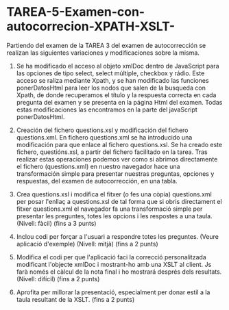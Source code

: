 # TAREA-5-Examen-con-autocorrecion-XPATH-XSLT-

Partiendo del examen de la TAREA 3 del examen de autocorrección se realizan las siguientes variaciones y modificaciones sobre la misma.


1) Se ha modificado el acceso al objeto xmlDoc dentro de JavaScript para las opciones de tipo select, select múltiple, checkbox y rádio.
Este acceso se raliza mediante Xpath, y se han modificado las funciones ponerDatosHtml para leer los nodos que salen de la busqueda con Xpath, de donde recuperamos el título y la respuesta correcta en cada pregunta del examen y se presenta en la página Html del examen. Todas estas modificaciones las encontramos en la parte del javaScript ponerDatosHtml.
    
2) Creación del fichero questions.xsl y modificación del fichero questions.xml.
En fichero questions.xml se ha introducido una modificación para que enlace al fichero questions.xsl. Se ha creado este fichero, questións.xsl, a partir del fichero facilitado en la tarea. Tras realizar estas operaciones podemos ver como si abrimos directamente el fichero (questions.xml) en nuestro navegador hace una transformación simple para presentar nuestras preguntas, opciones y respuestas, del examen de autocorrección, en una tabla.



2) Crea questions.xsl i modifica el fitxer (o fes una còpia) questions.xml per posar l'enllaç a questions.xsl de tal forma que si obris directament el fitxer questions.xml el navegador fa una transformació simple per presentar les preguntes, totes les opcions i les respostes a una taula. (Nivell: fàcil)
(fins a 3 punts)

3) Inclou codi per forçar a l'usuari a respondre totes les preguntes. (Veure aplicació d'exemple) (Nivell: mitjà)
(fins a 2 punts)

4) Modifica el codi per que l'aplicació faci la correcció personalitzada modificant l'objecte xmlDoc i mostrant-ho amb una XSLT al client. Js farà només el càlcul de la nota final i ho mostrará després dels resultats. (Nivell: difícil)
(fins a 2 punts)

5) Aprofita per millorar la presentació, especialment per donar estil a la taula resultant de la XSLT.
(fins a 2 punts)








